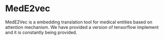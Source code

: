 # MedE2vec
MedE2Vec is a embedding translation tool for medical entities based on attention mechanism. We have provided a version of tensorflow implement and it is constantly being provided.

